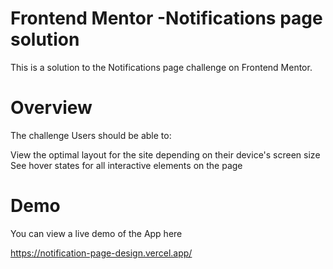 # Frontend Mentor -Notifications page solution
This is a solution to the Notifications page challenge on Frontend Mentor.

# Overview
The challenge
Users should be able to:

View the optimal layout for the site depending on their device's screen size
See hover states for all interactive elements on the page
# Demo
You can view a live demo of the App here 

https://notification-page-design.vercel.app/
